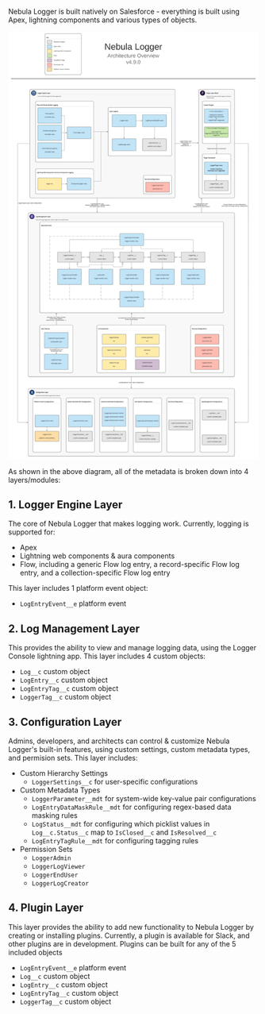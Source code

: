 Nebula Logger is built natively on Salesforce - everything is built using Apex, lightning components and various types of objects.

[![Logger Settings](./images/nebula-logger-architecture-overview.png)](./images/nebula-logger-architecture-overview.png)

As shown in the above diagram, all of the metadata is broken down into 4 layers/modules:

## 1. Logger Engine Layer

The core of Nebula Logger that makes logging work. Currently, logging is supported for:

-   Apex
-   Lightning web components & aura components
-   Flow, including a generic Flow log entry, a record-specific Flow log entry, and a collection-specific Flow log entry

This layer includes 1 platform event object:

-   `LogEntryEvent__e` platform event

## 2. Log Management Layer

This provides the ability to view and manage logging data, using the Logger Console lightning app. This layer includes 4 custom objects:

-   `Log__c` custom object
-   `LogEntry__c` custom object
-   `LogEntryTag__c` custom object
-   `LoggerTag__c` custom object

## 3. Configuration Layer

Admins, developers, and architects can control & customize Nebula Logger's built-in features, using custom settings, custom metadata types, and permision sets. This layer includes:

-   Custom Hierarchy Settings
    -   `LoggerSettings__c` for user-specific configurations
-   Custom Metadata Types
    -   `LoggerParameter__mdt` for system-wide key-value pair configurations
    -   `LogEntryDataMaskRule__mdt` for configuring regex-based data masking rules
    -   `LogStatus__mdt` for configuring which picklist values in `Log__c.Status__c` map to `IsClosed__c` and `IsResolved__c`
    -   `LogEntryTagRule__mdt` for configuring tagging rules
-   Permission Sets
    -   `LoggerAdmin`
    -   `LoggerLogViewer`
    -   `LoggerEndUser`
    -   `LoggerLogCreator`

## 4. Plugin Layer

This layer provides the ability to add new functionality to Nebula Logger by creating or installing plugins. Currently, a plugin is available for Slack, and other plugins are in development. Plugins can be built for any of the 5 included objects

-   `LogEntryEvent__e` platform event
-   `Log__c` custom object
-   `LogEntry__c` custom object
-   `LogEntryTag__c` custom object
-   `LoggerTag__c` custom object
